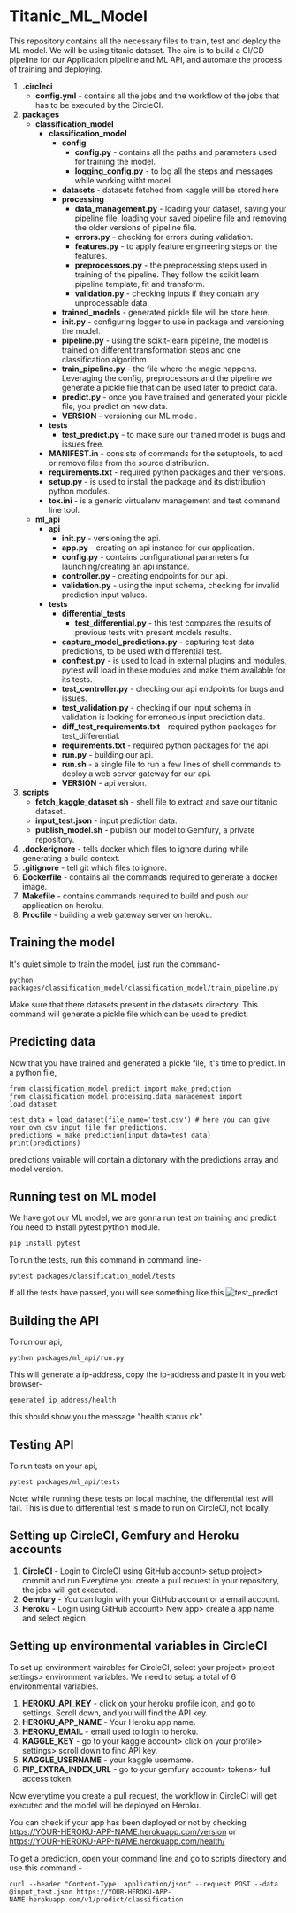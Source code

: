 # Titanic_ML_Model
This repository contains all the necessary files to train, test and deploy the ML model. We will be using titanic dataset.
The aim is to build a CI/CD pipeline for our Application pipeline and ML API, and automate the process of training and deploying.

1. **.circleci**
   - **config.yml** -  contains all the jobs and the workflow of the jobs that has to be executed by the CircleCI.
2. **packages**
   - **classification_model**
      - **classification_model**
        - **config**
           - **config.py**         - contains all the paths and parameters used for training the model.
           - **logging_config.py** - to log all the steps and messages while working witht model.
        - **datasets**          - datasets fetched from kaggle will be stored here
        - **processing** 
           - **data_management.py** - loading your dataset, saving your pipeline file, loading your saved pipeline file and removing the older versions of pipeline file.
           - **errors.py**          - checking for errors during validation.
           - **features.py**        - to apply feature engineering steps on the features.
           - **preprocessors.py**   - the preprocessing steps used in training of the pipeline. They follow the scikit learn pipeline template, fit and transform.
           - **validation.py**      - checking inputs if they contain any unprocessable data.
        - **trained_models**    - generated pickle file will be store here.
        - **init.py**           - configuring logger to use in package and versioning the model.
        - **pipeline.py**       - using the scikit-learn pipeline, the model is trained on different transformation steps and one classification algorithm.
        - **train_pipeline.py** - the file where the magic happens. Leveraging the config, preprocessors and the pipeline we generate a pickle file that can be used later to predict data.
        - **predict.py**        - once you have trained and generated your pickle file, you predict on new data.
        - **VERSION**           - versioning our ML model.  
      - **tests**
        - **test_predict.py** - to make sure our trained model is bugs and issues free. 
      - **MANIFEST.in**      - consists of commands for the setuptools, to add or remove files from the source distribution.
      - **requirements.txt** - required python packages and their versions.
      - **setup.py**         - is used to install the package and its distribution python modules. 
      - **tox.ini**          - is a generic virtualenv management and test command line tool.
   - **ml_api**
     - **api** 
       - **init.py**       - versioning the api.
       - **app.py**        - creating an api instance for our application.
       - **config.py**     - contains configurational parameters for launching/creating an api instance.
       - **controller.py** - creating endpoints for our api.
       - **validation.py** - using the input schema, checking for invalid prediction input values.
     - **tests**
       - **differential_tests** 
          - **test_differential.py** - this test compares the results of previous tests with present models results.
       - **capture_model_predictions.py** - capturing test data predictions, to be used with differential test.
       - **conftest.py**                  - is used to load in external plugins and modules, pytest will load in these modules and make them available for its tests.
       - **test_controller.py**           - checking our api endpoints for bugs and issues.
       - **test_validation.py**           - checking if our input schema in validation is looking for erroneous input prediction data.
       - **diff_test_requirements.txt**   - required python packages for test_differential.
       - **requirements.txt**             - required python packages for the api.
       - **run.py**                       - building our api.
       - **run.sh**                       - a single file to run a few lines of shell commands to deploy a web server gateway for our api.
       - **VERSION**                      - api version.
3. **scripts**
   - **fetch_kaggle_dataset.sh** - shell file to extract and save our titanic dataset.
   - **input_test.json**         - input prediction data.
   - **publish_model.sh**        - publish our model to Gemfury, a private repository.
4. **.dockerignore**   - tells docker which files to ignore during while generating a build context.
5. **.gitignore**      - tell git which files to ignore.
6. **Dockerfile**      - contains all the commands required to generate a docker image.
7. **Makefile**        - contains commands required to build and push our application on heroku.
8. **Procfile**        - building a web gateway server on heroku. 


## Training the model
It's quiet simple to train the model, just run the command-
``` 
python packages/classification_model/classification_model/train_pipeline.py
```
Make sure that there datasets present in the datasets directory.
This command will generate a pickle file which can be used to predict.


## Predicting data
Now that you have trained and generated a pickle file, it's time to predict.
In a python file,
```
from classification_model.predict import make_prediction
from classification_model.processing.data_management import load_dataset

test_data = load_dataset(file_name='test.csv') # here you can give your own csv input file for predictions.
predictions = make_prediction(input_data=test_data)
print(predictions)
```
predictions vairable will contain a dictonary with the predictions array and model version.


## Running test on ML model
We have got our ML model, we are gonna run test on training and predict.
You need to install pytest python module.
```
pip install pytest
```
To run the tests, run this command in command line- 
```
pytest packages/classification_model/tests
```
If all the tests have passed, you will see something like this 
![test_predict](https://user-images.githubusercontent.com/70632625/111276500-6638a180-865d-11eb-9330-52033daa6622.PNG)


## Building the API
To run our api,
```
python packages/ml_api/run.py
```
This will generate a ip-address, copy the ip-address and paste it in you web browser-
```
generated_ip_address/health
```
this should show you the message "health status ok". 


## Testing API
To run tests on your api,
```
pytest packages/ml_api/tests
```
Note: while running these tests on local machine, the differential test will fail. This is due to differential test is made to run on CircleCI, not locally.


## Setting up CircleCI, Gemfury and Heroku accounts
1. **CircleCI** - Login to CircleCI using GitHub account> setup project> commit and run.Everytime you create a pull request in your repository, the jobs will get executed.
2. **Gemfury**  - You can login with your GitHub account or a email account.
3. **Heroku**   - Login using GitHub account> New app> create a app name and select region


## Setting up environmental variables in CircleCI
To set up environment vairables for CircleCI, select your project> project settings> environment variables.
We need to setup a total of 6 environmental variables.
   1. **HEROKU_API_KEY**      - click on your heroku profile icon, and go to settings. Scroll down, and you will find the API key.
   2. **HEROKU_APP_NAME**     - Your Heroku app name.
   3. **HEROKU_EMAIL**        - email used to login to heroku.
   4. **KAGGLE_KEY**          - go to your kaggle account> click on your profile> settings> scroll down to find API key.
   5. **KAGGLE_USERNAME**     - your kaggle username.
   6. **PIP_EXTRA_INDEX_URL** - go to your gemfury account> tokens> full access token.

Now everytime you create a pull request, the workflow in CircleCI will get executed and the model will be deployed on Heroku.

You can check if your app has been deployed or not by checking https://YOUR-HEROKU-APP-NAME.herokuapp.com/version or https://YOUR-HEROKU-APP-NAME.herokuapp.com/health/

To get a prediction, open your command line and go to scripts directory and use this command -
```
curl --header "Content-Type: application/json" --request POST --data @input_test.json https://YOUR-HEROKU-APP-NAME.herokuapp.com/v1/predict/classification
```

